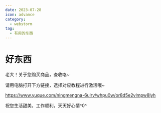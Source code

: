 ```yaml
---
date: 2023-07-28
icon: advance
category:
  - webstorm
tag:
  - 有用的东西
---
```


# 好东西

老大！关于您购买商品，查收咯~


请用电脑打开下方链接，选择对应教程进行激活哦~

https://www.yuque.com/ningmengna-6ulrv/whpu0w/or8d5e2vlmpw8lyh

祝您生活甜美，工作顺利，天天好心情^0^